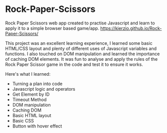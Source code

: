 # Rock-Paper-Scissors
Rock Paper Scissors web app created to practise Javascript and learn to apply it to a simple browser based game/app.
https://kierzio.github.io/Rock-Paper-Scissors/

This project was an excellent learning experience, I learned some basic HTML/CSS layout and plenty of different uses of Javascript variables and functions. I also touched on DOM manipulation and learned the importance of caching DOM elements. It was fun to analyse and apply the rules of the Rock Paper Scissor game in the code and test it to ensure it works.

Here's what I learned:
- Turning a plan into code
- Javascript logic and operators
- Get Element by ID
- Timeout Method
- DOM manipulation
- Caching DOM
- Basic HTML layout
- Basic CSS
- Button with hover effect
